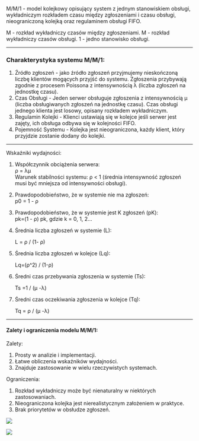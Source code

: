M/M/1 - model kolejkowy opisujący system z jednym stanowiskiem obsługi, wykładniczym rozkładem czasu między zgłoszeniami i czasu obsługi, nieograniczoną kolejką oraz regulaminem obsługi FIFO.

M - rozkład wykładniczy czasów między zgłoszeniami.
M - rozkład wykładniczy czasów obsługi.
1 - jedno stanowisko obsługi.

---
### Charakterystyka systemu M/M/1:

1. Źródło zgłoszeń - jako źródło zgłoszeń przyjmujemy nieskończoną liczbę klientów mogących przyjść do systemu. Zgłoszenia przybywają zgodnie z procesem Poissona z intensywnością λ (liczba zgłoszeń na jednostkę czasu).
2. Czas Obsługi - Jeden serwer obsługuje zgłoszenia z intensywnością μ (liczba obsługiwanych zgłoszeń na jednostkę czasu). Czas obsługi jednego klienta jest losowy, opisany rozkładem wykładniczym.
3. Regulamin Kolejki - Klienci ustawiają się w kolejce jeśli serwer jest zajęty, ich obsługa odbywa się w kolejności FIFO.
4. Pojemność Systemu - Kolejka jest nieograniczona, każdy klient, który przyjdzie zostanie dodany do kolejki.

---

Wskaźniki wydajności:
1. Współczynnik obciążenia serwera:  
    ρ = λμ​  
    Warunek stabilności systemu: ρ < 1 (średnia intensywność zgłoszeń musi być mniejsza od intensywności obsługi).  
      
2. Prawdopodobieństwo, że w systemie nie ma zgłoszeń:    
   p0 = 1 - ρ
   
3. Prawdopodobieństwo, że w systemie jest K zgłoszeń (pK):  
    pk=(1 - ρ) pk, gdzie k = 0, 1, 2...  

4. Średnia liczba zgłoszeń w systemie (L):  
      
    L = ρ / (1- ρ)  
      
5. Średnia liczba zgłoszeń w kolejce (Lq):  
      
    Lq=(ρ^2) / (1-ρ)  
      
6. Średni czas przebywania zgłoszenia w systemie (Ts):  
      
    Ts =1 / (μ -λ)
      
7. Średni czas oczekiwania zgłoszenia w kolejce (Tq):  
      
    Tq = ρ / (μ -λ)
  ---
  
#### Zalety i ograniczenia modelu M/M/1:

Zalety:
1. Prosty w analizie i implementacji.
2. Łatwe obliczenia wskaźników wydajności.
3. Znajduje zastosowanie w wielu rzeczywistych systemach.

Ograniczenia:
1. Rozkład wykładniczy może być nienaturalny w niektórych zastosowaniach.
2. Nieograniczona kolejka jest nierealistycznym założeniem w praktyce.
3. Brak priorytetów w obsłudze zgłoszeń.
    

![](https://lh7-rt.googleusercontent.com/docsz/AD_4nXfe5OVRIgYpFqx5PP3np4FqwUOH0TfNfdPHq1UUvPMkDJfSM_MzKnsbbfvWxLRChiJrAW4Ts5qLrOW4kBTL8RKcbeHf8HCwaZzfXEcEX9Jr8dwUCqUmUlM5ayQlainllumQZPp_?key=LhzamKR2PARjwTU86rGUktuQ)

![](https://lh7-rt.googleusercontent.com/docsz/AD_4nXdze6ntYpQkGvXb3tOajG1DCi1oLXh900NJCd6-8WEoGl1FY4CZ_BcltGOtgnxJylodkdxsd7SoPjYlPtfYf0kGe8fauhsfWsNrV_FfWX8goI_Cy2CGs7OSkAwphZdehzphMBn_gg?key=LhzamKR2PARjwTU86rGUktuQ)
